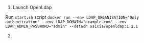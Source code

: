 
1. Launch OpenLdap 

Run `start.sh` script
`docker run --env LDAP_ORGANISATION="Only authentication" --env LDAP_DOMAIN="example.com" --env LDAP_ADMIN_PASSWORD="admin" --detach osixia/openldap:1.2.1`

2. 
